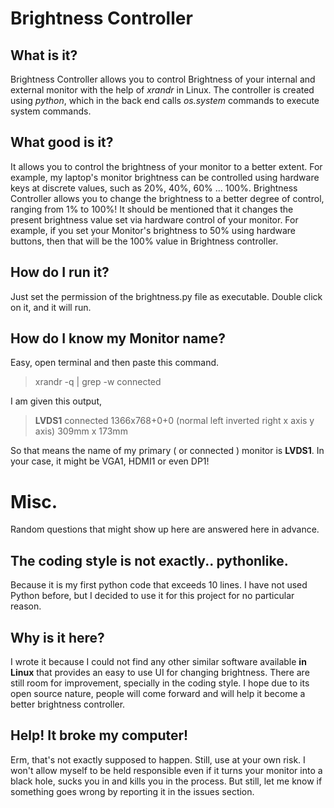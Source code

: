 Brightness Controller
==========

## What is it?

Brightness Controller allows you to control Brightness of your internal and external monitor with the help of *xrandr* in Linux. The controller is created using *python*, which in the back end calls *os.system* commands to execute system commands.

## What good is it?

It allows you to control the brightness of your monitor to a better extent. For example, my laptop's monitor brightness can be controlled using hardware keys at discrete values, such as 20%, 40%, 60% ... 100%. Brightness Controller allows you to change the brightness to a better degree of control, ranging from 1% to 100%! It should be mentioned that it changes the present brightness value set via hardware control of your monitor. For example, if you set your Monitor's brightness to 50% using hardware buttons, then that will be the 100% value in Brightness controller. 

## How do I run it? 

Just set the permission of the brightness.py file as executable. Double click on it, and it will run. 

## How do I know my Monitor name?

Easy, open terminal and then paste this command.

> xrandr -q | grep -w connected

I am given this output,

> **LVDS1** connected 1366x768+0+0 (normal left inverted right x axis y axis) 309mm x 173mm

So that means the name of my primary ( or connected ) monitor is **LVDS1**. In your case, it might be VGA1, HDMI1 or even DP1!

# Misc.

Random questions that might show up here are answered here in advance.

## The coding style is not exactly.. pythonlike.
 
Because it is my first python code that exceeds 10 lines. I have not used Python before, but I decided to use it for this project for no particular reason.

## Why is it here?

I wrote it because I could not find any other similar software available **in Linux** that provides an easy to use UI for changing brightness. There are still room for improvement, specially in the coding style. I hope due to its open source nature, people will come forward and will help it become a better brightness controller.

## Help! It broke my computer!

Erm, that's not exactly supposed to happen. Still, use at your own risk. I won't allow myself to be held responsible even if it turns your monitor into a black hole, sucks you in and kills you in the process.
But still, let me know if something goes wrong by reporting it in the issues section.

